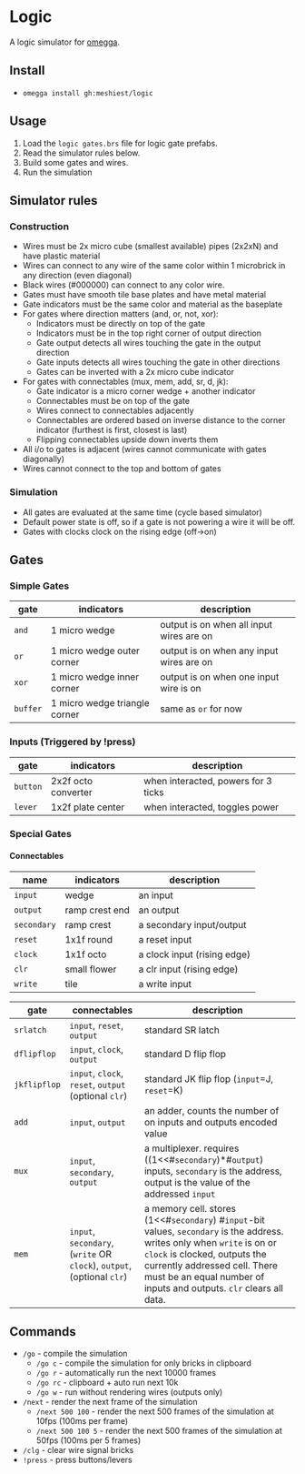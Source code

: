 # Logic

A logic simulator for [omegga](https://github.com/brickadia-community/omegga).

## Install

* `omegga install gh:meshiest/logic`

## Usage

1. Load the `logic gates.brs` file for logic gate prefabs.
2. Read the simulator rules below.
3. Build some gates and wires.
4. Run the simulation

## Simulator rules

### Construction

* Wires must be 2x micro cube (smallest available) pipes (2x2xN) and have plastic material
* Wires can connect to any wire of the same color within 1 microbrick in any direction (even diagonal)
* Black wires (#000000) can connect to any color wire.
* Gates must have smooth tile base plates and have metal material
* Gate indicators must be the same color and material as the baseplate
* For gates where direction matters (and, or, not, xor):
  * Indicators must be directly on top of the gate
  * Indicators must be in the top right corner of output direction
  * Gate output detects all wires touching the gate in the output direction
  * Gate inputs detects all wires touching the gate in other directions
  * Gates can be inverted with a 2x micro cube indicator
* For gates with connectables (mux, mem, add, sr, d, jk):
  * Gate indicator is a micro corner wedge + another indicator
  * Connectables must be on top of the gate
  * Wires connect to connectables adjacently
  * Connectables are ordered based on inverse distance to the corner indicator (furthest is first, closest is last)
  * Flipping connectables upside down inverts them
* All i/o to gates is adjacent (wires cannot communicate with gates diagonally)
* Wires cannot connect to the top and bottom of gates

### Simulation

* All gates are evaluated at the same time (cycle based simulator)
* Default power state is off, so if a gate is not powering a wire it will be off.
* Gates with clocks clock on the rising edge (off->on)

## Gates

### Simple Gates

|gate|indicators|description|
|-|-|-|
|`and`|1 micro wedge|output is on when all input wires are on|
|`or`|1 micro wedge outer corner|output is on when any input wires are on|
|`xor`|1 micro wedge inner corner|output is on when one input wire is on|
|`buffer`|1 micro wedge triangle corner|same as `or` for now|

### Inputs (Triggered by !press)

|gate|indicators|description|
|-|-|-|
|`button`|2x2f octo converter|when interacted, powers for 3 ticks|
|`lever`|1x2f plate center|when interacted, toggles power|

### Special Gates

#### Connectables
|name|indicators|description|
|-|-|-|
|`input`|wedge|an input|
|`output`|ramp crest end|an output|
|`secondary`|ramp crest|a secondary input/output|
|`reset`|1x1f round|a reset input|
|`clock`|1x1f octo|a clock input (rising edge)|
|`clr`|small flower|a clr input (rising edge)|
|`write`|tile|a write input|

|gate|connectables|description|
|-|-|-|
|`srlatch`|`input`, `reset`, `output`|standard SR latch|
|`dflipflop`|`input`, `clock`, `output`|standard D flip flop|
|`jkflipflop`|`input`, `clock`, `reset`, `output` (optional `clr`)|standard JK flip flop (`input`=J, `reset`=K)|
|`add`|`input`, `output`|an adder, counts the number of on inputs and outputs encoded value|
|`mux`|`input`, `secondary`, `output`|a multiplexer. requires ((1<<#`secondary`)*#`output`) inputs, `secondary` is the address, output is the value of the addressed `input`|
|`mem`|`input`, `secondary`, (`write` OR `clock`), `output`, (optional `clr`)|a memory cell. stores (1<<#`secondary`) #`input`-bit values, `secondary` is the address. writes only when `write` is on or `clock` is clocked, outputs the currently addressed cell. There must be an equal number of inputs and outputs. `clr` clears all data.|


## Commands

* `/go` - compile the simulation
  * `/go c` - compile the simulation for only bricks in clipboard
  * `/go r` - automatically run the next 10000 frames
  * `/go rc` - clipboard + auto run next 10k
  * `/go w` - run without rendering wires (outputs only)
* `/next` - render the next frame of the simulation
  * `/next 500 100` - render the next 500 frames of the simulation at 10fps (100ms per frame)
  * `/next 500 100 5` - render the next 500 frames of the simulation at 50fps (100ms per 5 frames)
* `/clg` - clear wire signal bricks
* `!press` - press buttons/levers

